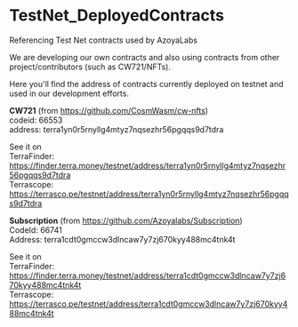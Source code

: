 # TestNet_DeployedContracts
Referencing Test Net contracts used by AzoyaLabs  

We are developing our own contracts and also using contracts from other project/contributors (such as CW721/NFTs).  

Here you'll find the address of contracts currently deployed on testnet and used in our development efforts.  


**CW721** (from https://github.com/CosmWasm/cw-nfts)  
codeid: 66553  
address: terra1yn0r5rnyllg4mtyz7nqsezhr56pgqqs9d7tdra  

See it on   
TerraFinder: https://finder.terra.money/testnet/address/terra1yn0r5rnyllg4mtyz7nqsezhr56pgqqs9d7tdra  
Terrascope: https://terrasco.pe/testnet/address/terra1yn0r5rnyllg4mtyz7nqsezhr56pgqqs9d7tdra   



**Subscription** (from https://github.com/Azoyalabs/Subscription)   
CodeId: 66741    
Address: terra1cdt0gmccw3dlncaw7y7zj670kyy488mc4tnk4t  

See it on  
TerraFinder: https://finder.terra.money/testnet/address/terra1cdt0gmccw3dlncaw7y7zj670kyy488mc4tnk4t   
Terrascope:  https://terrasco.pe/testnet/address/terra1cdt0gmccw3dlncaw7y7zj670kyy488mc4tnk4t  
